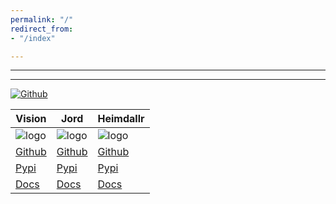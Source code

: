 ```yaml
---
permalink: "/"
redirect_from:
- "/index"

---
```

---

---
[![Github](https://raw.githubusercontent.com/aivclab/aivclab.github.io/master/uploads/tegning)](https://github.com/aivclab)

| __Vision__ | __Jord__ | __Heimdallr__ |
|---|---|---|
| ![logo](https://raw.githubusercontent.com/aivclab/vision/master/.github/images/header.png)| ![logo](https://raw.githubusercontent.com/aivclab/jord/master/.github/images/jord.svg) | ![logo](https://raw.githubusercontent.com/aivclab/heimdallr/master/.github/images/horn.svg.svg) |
| [Github](https://github.com/aivclab/vision) | [Github](https://github.com/aivclab/jord) | [Github](https://github.com/aivclab/heimdallr) |
| [Pypi](https://pypi.org/project/neodroidvision) | [Pypi](https://pypi.org/project/jord) | [Pypi](https://pypi.org/project/heimdallr) |
| [Docs](https://aivclab.github.io/vision/github/html/index.html) | [Docs](https://aivclab.github.io/jord/github/html/index.html) | [Docs](https://aivclab.github.io/heimdallr/github/html/index.html) |